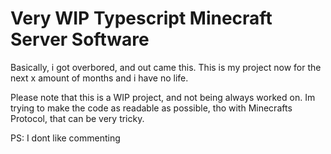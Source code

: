 # Very WIP Typescript Minecraft Server Software
Basically, i got overbored, and out came this. This is my project now for the next x amount of months and i have no life.

Please note that this is a WIP project, and not being always worked on. Im trying to make the code as readable as possible, tho with Minecrafts Protocol, that can be very tricky.

PS: I dont like commenting